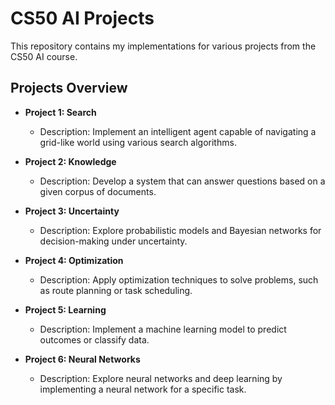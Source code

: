 # CS50 AI Projects

This repository contains my implementations for various projects from the CS50 AI course.

## Projects Overview

- **Project 1: Search**
  - Description: Implement an intelligent agent capable of navigating a grid-like world using various search algorithms.

- **Project 2: Knowledge**
  - Description: Develop a system that can answer questions based on a given corpus of documents.

- **Project 3: Uncertainty**
  - Description: Explore probabilistic models and Bayesian networks for decision-making under uncertainty.

- **Project 4: Optimization**
  - Description: Apply optimization techniques to solve problems, such as route planning or task scheduling.

- **Project 5: Learning**
  - Description: Implement a machine learning model to predict outcomes or classify data.

- **Project 6: Neural Networks**
  - Description: Explore neural networks and deep learning by implementing a neural network for a specific task.
